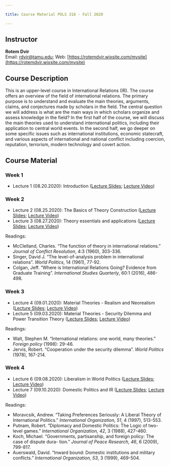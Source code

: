 ```yaml
---

title: Course Material POLS 318 - Fall 2020

---
```


## Instructor
**Rotem Dvir**  
Email: rdvir@tamu.edu; Web: [https://rotemdvir.wixsite.com/mysite](https://rotemdvir.wixsite.com/mysite)

## Course Description
This is an upper-level course in International Relations (IR). The course offers an overview of the field of international relations. The primary purpose is to understand and evaluate the main theories, arguments, claims, and conjectures made by scholars in the field. The central question we will address is what are the main ways in which scholars organize and assess knowledge in the field? In the first half of the course, we will discuss the main theories used to understand international politics, including their application to central world events. In the second half, we go deeper on some specific issues such as international institutions, economic statecraft, and various aspects of international and national conflict including coercion, reputation, terrorism, modern technology and covert action.

## Course Material

### Week 1   

- Lecture 1 (08.20.2020): Introduction ([Lecture Slides](LectureSlides/Lecture1_Intro.pdf); [Lecture Video](https://youtu.be/nyrhpPAZHdA))

### Week 2

  - Lecture 2 (08.25.2020): The Basics of Theory Construction ([Lecture Slides](LectureSlides/318__IR_Lecture_2.pdf); [Lecture Video](https://youtu.be/LFNWUqb9Fcc))
  - Lecture 3 (08.27.2020): Theory essentials and applications ([Lecture Slides](LectureSlides/318__IR_Lecture_3.pdf); [Lecture Video](https://youtu.be/CuXaQ9sVXCI))
  
  
Readings:  

  - McClelland, Charles. “The function of theory in international relations.” *Journal of Conflict Resolution*, 4:3 (1960), 303-336.
  - Singer, David J. “The level-of-analysis problem in international relations”. *World Politics*, 14 (1961), 77-92.
  - Colgan, Jeff. “Where is International Relations Going? Evidence from Graduate Training”. *International Studies Quarterly*, 60:1 (2016), 486-498.
  
### Week 3

  - Lecture 4 (09.01.2020): Material Theories - Realism and Neorealism ([Lecture Slides](LectureSlides/318__IR_Lecture_4.pdf); [Lecture Video](https://youtu.be/INO8rhm7Coc))
  - Lecture 5 (09.03.2020): Material Theories - Security Dilemma and Power Transition Theory ([Lecture Slides](LectureSlides/318__IR_Lecture_5.pdf); [Lecture Video](https://youtu.be/8iD0nTqj16M))
  

Readings:  

  - Walt, Stephen M. “International relations: one world, many theories.” *Foreign policy* (1998): 29-46.
  - Jervis, Robert. “Cooperation under the security dilemma”. *World Politics* (1978), 167-214.
   
### Week 4  

  - Lecture 6 (09.08.2020): Liberalism in World Politics ([Lecture Slides](LectureSlides/318__IR_Lecture_6.pdf); [Lecture Video](https://youtu.be/qron91QY5_I))
  - Lecture 7 (09.10.2020): Domestic Politics and IR ([Lecture Slides](LectureSlides/318__IR_Lecture_7.pdf); [Lecture Video](https://youtu.be/b3SX4xuS-xo))
  

Readings:  

  - Moravcsik, Andrew. “Taking Preferences Seriously: A Liberal Theory of International Politics.” *International Organization, 51*, 4 (1997), 513-553.
  - Putnam, Robert. “Diplomacy and Domestic Politics: The Logic of two-level games.” *International Organization, 42*, 3 (1988), 427-460.
  - Koch, Michael. “Governments, partisanship, and foreign policy: The case of dispute dura- tion.” *Journal of Peace Research, 46*, 6 (2009), 799-817.
  - Auerswald, David. “Inward bound: Domestic institutions and military conflicts.” *International Organization, 53*, 3 (1999), 469-504.
